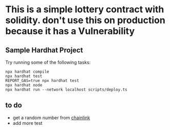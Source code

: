 # This is a simple lottery contract with solidity. don't use this on production because it has a Vulnerability

## Sample Hardhat Project

Try running some of the following tasks:

```shell
npx hardhat compile
npx hardhat test
REPORT_GAS=true npx hardhat test
npx hardhat node
npx hardhat run --network localhost scripts/deploy.ts
```

## to do

- get a random number from [chainlink](https://chain.link/)
- add more test
